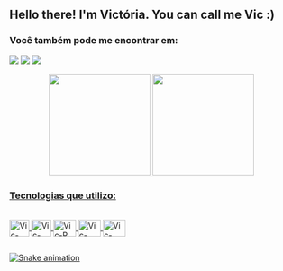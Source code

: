 
## Hello there! I'm Victória. You can call me Vic :)

### Você também pode me encontrar em:

<a href = "mailto:vicfabriss@gmail.com"><img src="https://img.shields.io/badge/Gmail-D14836?style=for-the-badge&logo=gmail&logoColor=white" target="_blank"></a>
  <a href="https://www.linkedin.com/in/vicfabriss/" target="_blank"><img src="https://img.shields.io/badge/LinkedIn-0077B5?style=for-the-badge&logo=linkedin&logoColor=white" target="_blank"></a>
  <a href="https://open.spotify.com/user/12166030676?si=5219cc1c49904eb8" target="_blank"><img src="https://img.shields.io/badge/Spotify-1ED760?&style=for-the-badge&logo=spotify&logoColor=white" target="_blank"></a>

<div align="center">
  <a href="https://github.com/victoriafabris">
  <img height="180em" src="https://github-readme-stats.vercel.app/api?username=victoriafabris&show_icons=true&theme=panda&include_all_commits=true&count_private=true"/>
  <img height="180em" src="https://github-readme-stats.vercel.app/api/top-langs/?username=victoriafabris&layout=compact&langs_count=7&theme=panda"/>
</div>
  
### Tecnologias que utilizo:
  
<div style="display: inline_block"><br>
  <img align="center" alt="Vic-Python" height="30" width="35" src="https://cdn.jsdelivr.net/gh/devicons/devicon/icons/python/python-original-wordmark.svg">
  <img align="center" alt="Vic-Django"  height="30" width="35" src="https://cdn.jsdelivr.net/gh/devicons/devicon/icons/django/django-plain-wordmark.svg" />
  <img align="center" alt="Vic-R" height="30" width="40" src="https://cdn.jsdelivr.net/gh/devicons/devicon/icons/r/r-original.svg" />
  <img align="center" alt="Vic-C++" height="30" width="40" src="https://cdn.jsdelivr.net/gh/devicons/devicon/icons/cplusplus/cplusplus-original.svg" />
  <img align="center" alt="Vic-Arduino" height="30" width="40" src="https://cdn.jsdelivr.net/gh/devicons/devicon/icons/arduino/arduino-original-wordmark.svg" />
         
</div>
  
  ##
 
<div> 

 
  ![Snake animation](https://github.com/victoriafabris/victoriafabris/blob/output/github-contribution-grid-snake.svg)
 
</div>
